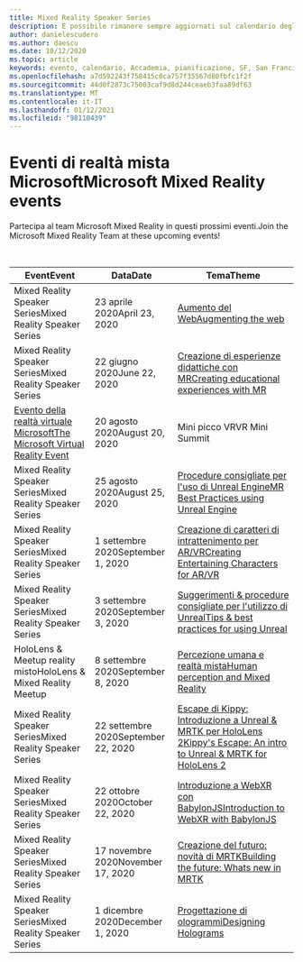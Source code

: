 ```yaml
---
title: Mixed Reality Speaker Series
description: È possibile rimanere sempre aggiornati sul calendario degli eventi di sviluppo di realtà mista nel reattore a San Francisco.
author: danielescudero
ms.author: daescu
ms.date: 10/12/2020
ms.topic: article
keywords: evento, calendario, Accademia, pianificazione, SF, San Francisco, Reactor
ms.openlocfilehash: a7d592243f758415c0ca757f35567d80fbfc1f2f
ms.sourcegitcommit: 44d0f2873c75003caf9d8d244ceaeb3faa89df63
ms.translationtype: MT
ms.contentlocale: it-IT
ms.lasthandoff: 01/12/2021
ms.locfileid: "98110439"
---
```

# <a name="microsoft-mixed-reality-events"></a><span data-ttu-id="b5fab-104">Eventi di realtà mista Microsoft</span><span class="sxs-lookup"><span data-stu-id="b5fab-104">Microsoft Mixed Reality events</span></span>

<span data-ttu-id="b5fab-105">Partecipa al team Microsoft Mixed Reality in questi prossimi eventi.</span><span class="sxs-lookup"><span data-stu-id="b5fab-105">Join the Microsoft Mixed Reality Team at these upcoming events!</span></span>

<br>

|<span data-ttu-id="b5fab-106">Event</span><span class="sxs-lookup"><span data-stu-id="b5fab-106">Event</span></span>|<span data-ttu-id="b5fab-107">Data</span><span class="sxs-lookup"><span data-stu-id="b5fab-107">Date</span></span>|<span data-ttu-id="b5fab-108">Tema</span><span class="sxs-lookup"><span data-stu-id="b5fab-108">Theme</span></span>|
|-------------|-------------|-----|
| <span data-ttu-id="b5fab-109">Mixed Reality Speaker Series</span><span class="sxs-lookup"><span data-stu-id="b5fab-109">Mixed Reality Speaker Series</span></span>|<span data-ttu-id="b5fab-110">23 aprile 2020</span><span class="sxs-lookup"><span data-stu-id="b5fab-110">April 23, 2020</span></span>|[<span data-ttu-id="b5fab-111">Aumento del Web</span><span class="sxs-lookup"><span data-stu-id="b5fab-111">Augmenting the web</span></span>](https://channel9.msdn.com/Shows/Docs-Mixed-Reality/Augmenting-WebXR-Standards)|
| <span data-ttu-id="b5fab-112">Mixed Reality Speaker Series</span><span class="sxs-lookup"><span data-stu-id="b5fab-112">Mixed Reality Speaker Series</span></span>|<span data-ttu-id="b5fab-113">22 giugno 2020</span><span class="sxs-lookup"><span data-stu-id="b5fab-113">June 22, 2020</span></span>|[<span data-ttu-id="b5fab-114">Creazione di esperienze didattiche con MR</span><span class="sxs-lookup"><span data-stu-id="b5fab-114">Creating educational experiences with MR</span></span>](https://channel9.msdn.com/Shows/Docs-Mixed-Reality/Educational-Experiences-in-MR)|
| [<span data-ttu-id="b5fab-115">Evento della realtà virtuale Microsoft</span><span class="sxs-lookup"><span data-stu-id="b5fab-115">The Microsoft Virtual Reality Event</span></span>](https://www.meetup.com/hololens-mr/events/272364822/)|<span data-ttu-id="b5fab-116">20 agosto 2020</span><span class="sxs-lookup"><span data-stu-id="b5fab-116">August 20, 2020</span></span>|<span data-ttu-id="b5fab-117">Mini picco VR</span><span class="sxs-lookup"><span data-stu-id="b5fab-117">VR Mini Summit</span></span>|
| <span data-ttu-id="b5fab-118">Mixed Reality Speaker Series</span><span class="sxs-lookup"><span data-stu-id="b5fab-118">Mixed Reality Speaker Series</span></span>|<span data-ttu-id="b5fab-119">25 agosto 2020</span><span class="sxs-lookup"><span data-stu-id="b5fab-119">August 25, 2020</span></span>|[<span data-ttu-id="b5fab-120">Procedure consigliate per l'uso di Unreal Engine</span><span class="sxs-lookup"><span data-stu-id="b5fab-120">MR Best Practices using Unreal Engine</span></span>](https://channel9.msdn.com/Shows/Docs-Mixed-Reality/Tips-and-Best-Practices-for-using-UE4-in-MR)|
| <span data-ttu-id="b5fab-121">Mixed Reality Speaker Series</span><span class="sxs-lookup"><span data-stu-id="b5fab-121">Mixed Reality Speaker Series</span></span>|<span data-ttu-id="b5fab-122">1 settembre 2020</span><span class="sxs-lookup"><span data-stu-id="b5fab-122">September 1, 2020</span></span>|[<span data-ttu-id="b5fab-123">Creazione di caratteri di intrattenimento per AR/VR</span><span class="sxs-lookup"><span data-stu-id="b5fab-123">Creating Entertaining Characters for AR/VR</span></span>](https://channel9.msdn.com/Shows/Docs-Mixed-Reality/Creating-Entertaining-Characters-for-Mixed-Reality)|
| <span data-ttu-id="b5fab-124">Mixed Reality Speaker Series</span><span class="sxs-lookup"><span data-stu-id="b5fab-124">Mixed Reality Speaker Series</span></span>|<span data-ttu-id="b5fab-125">3 settembre 2020</span><span class="sxs-lookup"><span data-stu-id="b5fab-125">September 3, 2020</span></span>|[<span data-ttu-id="b5fab-126">Suggerimenti & procedure consigliate per l'utilizzo di Unreal</span><span class="sxs-lookup"><span data-stu-id="b5fab-126">Tips & best practices for using Unreal</span></span>](https://channel9.msdn.com/Shows/Docs-Mixed-Reality/Tips-and-Best-Practices-for-using-UE4-in-MR)|
| <span data-ttu-id="b5fab-127">HoloLens & Meetup reality misto</span><span class="sxs-lookup"><span data-stu-id="b5fab-127">HoloLens & Mixed Reality Meetup</span></span>|<span data-ttu-id="b5fab-128">8 settembre 2020</span><span class="sxs-lookup"><span data-stu-id="b5fab-128">September 8, 2020</span></span>|[<span data-ttu-id="b5fab-129">Percezione umana e realtà mista</span><span class="sxs-lookup"><span data-stu-id="b5fab-129">Human perception and Mixed Reality</span></span>](https://channel9.msdn.com/Shows/Docs-Mixed-Reality/Human-Perception-and-Mixed-Reality)|
| <span data-ttu-id="b5fab-130">Mixed Reality Speaker Series</span><span class="sxs-lookup"><span data-stu-id="b5fab-130">Mixed Reality Speaker Series</span></span>|<span data-ttu-id="b5fab-131">22 settembre 2020</span><span class="sxs-lookup"><span data-stu-id="b5fab-131">September 22, 2020</span></span>|[<span data-ttu-id="b5fab-132">Escape di Kippy: Introduzione a Unreal & MRTK per HoloLens 2</span><span class="sxs-lookup"><span data-stu-id="b5fab-132">Kippy's Escape: An intro to Unreal & MRTK for HoloLens 2</span></span>]()|
| <span data-ttu-id="b5fab-133">Mixed Reality Speaker Series</span><span class="sxs-lookup"><span data-stu-id="b5fab-133">Mixed Reality Speaker Series</span></span>|<span data-ttu-id="b5fab-134">22 ottobre 2020</span><span class="sxs-lookup"><span data-stu-id="b5fab-134">October 22, 2020</span></span>|[<span data-ttu-id="b5fab-135">Introduzione a WebXR con BabylonJS</span><span class="sxs-lookup"><span data-stu-id="b5fab-135">Introduction to WebXR with BabylonJS</span></span>](https://channel9.msdn.com/Shows/Docs-Mixed-Reality/Adding-Augmented-Reality-to-your-Typescript-Project)|
| <span data-ttu-id="b5fab-136">Mixed Reality Speaker Series</span><span class="sxs-lookup"><span data-stu-id="b5fab-136">Mixed Reality Speaker Series</span></span>|<span data-ttu-id="b5fab-137">17 novembre 2020</span><span class="sxs-lookup"><span data-stu-id="b5fab-137">November 17, 2020</span></span>|[<span data-ttu-id="b5fab-138">Creazione del futuro: novità di MRTK</span><span class="sxs-lookup"><span data-stu-id="b5fab-138">Building the future: Whats new in MRTK</span></span>](https://channel9.msdn.com/Shows/Docs-Mixed-Reality/Building-the-Future-Whats-New-in-the-Mixed-Reality-Toolkit)|
| <span data-ttu-id="b5fab-139">Mixed Reality Speaker Series</span><span class="sxs-lookup"><span data-stu-id="b5fab-139">Mixed Reality Speaker Series</span></span>|<span data-ttu-id="b5fab-140">1 dicembre 2020</span><span class="sxs-lookup"><span data-stu-id="b5fab-140">December 1, 2020</span></span>|[<span data-ttu-id="b5fab-141">Progettazione di ologrammi</span><span class="sxs-lookup"><span data-stu-id="b5fab-141">Designing Holograms</span></span>](https://channel9.msdn.com/Shows/Docs-Mixed-Reality/Making-of-Designing-Holograms)|
